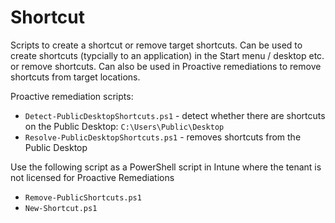 # Shortcut

Scripts to create a shortcut or remove target shortcuts. Can be used to create shortcuts (typcially to an application) in the Start menu / desktop etc. or remove shortcuts. Can also be used in Proactive remediations to remove shortcuts from target locations.

Proactive remediation scripts:

* `Detect-PublicDesktopShortcuts.ps1` - detect whether there are shortcuts on the Public Desktop: `C:\Users\Public\Desktop`
* `Resolve-PublicDesktopShortcuts.ps1` - removes shortcuts from the Public Desktop

Use the following script as a PowerShell script in Intune where the tenant is not licensed for Proactive Remediations

* `Remove-PublicShortcuts.ps1`
* `New-Shortcut.ps1`
